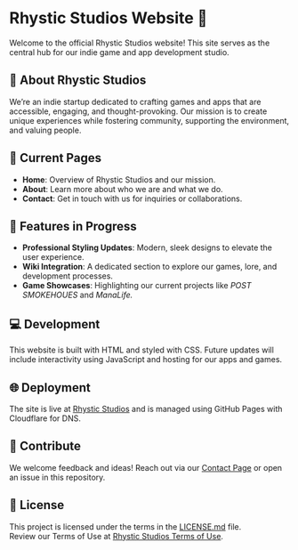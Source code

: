 # Rhystic Studios Website 🌌  

Welcome to the official Rhystic Studios website! This site serves as the central hub for our indie game and app development studio.  

## 🌟 **About Rhystic Studios**  
We’re an indie startup dedicated to crafting games and apps that are accessible, engaging, and thought-provoking. Our mission is to create unique experiences while fostering community, supporting the environment, and valuing people.  

## 🔗 **Current Pages**  
- **Home**: Overview of Rhystic Studios and our mission.  
- **About**: Learn more about who we are and what we do.  
- **Contact**: Get in touch with us for inquiries or collaborations.  

## 🚀 **Features in Progress**  
- **Professional Styling Updates**: Modern, sleek designs to elevate the user experience.  
- **Wiki Integration**: A dedicated section to explore our games, lore, and development processes.  
- **Game Showcases**: Highlighting our current projects like *POST* *SMOKEHOUES* and *ManaLife.*  

## 💻 **Development**  
This website is built with HTML and styled with CSS. Future updates will include interactivity using JavaScript and hosting for our apps and games.  

## 🌐 **Deployment**  
The site is live at [Rhystic Studios](https://rhystic.studio) and is managed using GitHub Pages with Cloudflare for DNS.  

## 🤝 **Contribute**  
We welcome feedback and ideas! Reach out via our [Contact Page](https://rhystic.studio/contact.html) or open an issue in this repository.  

## 📜 **License**  
This project is licensed under the terms in the [LICENSE.md](LICENSE.md) file.  
Review our Terms of Use at [Rhystic Studios Terms of Use](https://rhystic.studio/terms).  
